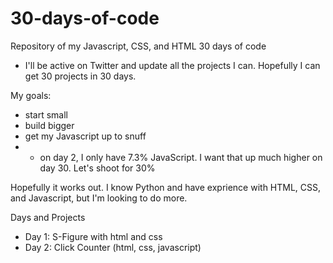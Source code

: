 # 30-days-of-code
Repository of my Javascript, CSS, and HTML 30 days of code

- I'll be active on Twitter and update all the projects I can. Hopefully I can get 30 projects in 30 days. 

My goals: 
- start small
- build bigger
- get my Javascript up to snuff
- - on day 2, I only have 7.3% JavaScript. I want that up much higher on day 30. Let's shoot for 30%


Hopefully it works out. I know Python and have exprience with HTML, CSS, and Javascript, but I'm looking to do more. 


Days and Projects 
- Day 1: S-Figure with html and css
- Day 2: Click Counter (html, css, javascript)
